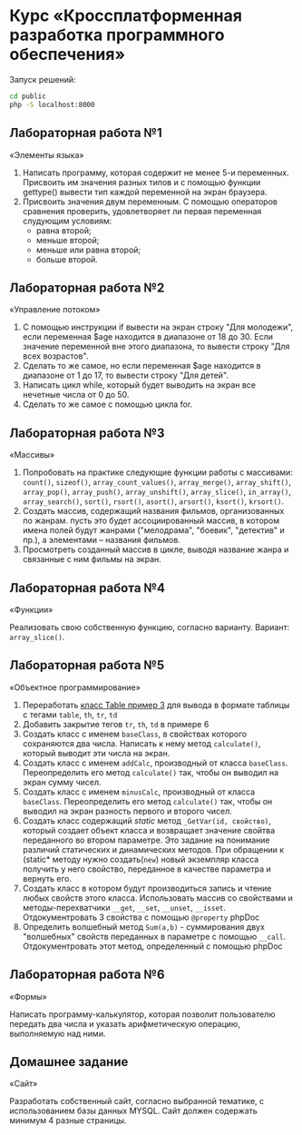 # Курс «‎Кроссплатформенная разработка программного обеспечения‎»

Запуск решений:

```sh
cd public
php -S localhost:8000
```

## Лабораторная работа №1

«Элементы языка»

1. Написать программу, которая содержит не менее 5-и переменных. Присвоить им значения разных типов и с помощью функции gettype() вывести тип каждой переменной на экран браузера.
2. Присвоить значения двум переменным. С помощью операторов сравнения проверить, удовлетворяет ли первая переменная слудующим условиям:
    * равна второй;
    * меньше второй;
    * меньше или равна второй;
    * больше второй.

## Лабораторная работа №2

«Управление потоком»

1. C помощью инструкции if вывести на экран строку "Для молодежи", если переменная $age находится в диапазоне от 18 до 30. Если значение переменной вне этого диапазона, то вывести строку "Для всех возрастов".
2. Сделать то же самое, но если переменная $age находится в диапазоне от 1 до 17, то вывести строку "Для детей".
3. Написать цикл while, который будет выводить на экран все нечетные числа от 0 до 50.
4. Сделать то же самое с помощью цикла for.

## Лабораторная работа №3

«Массивы»

1. Попробовать на практике следующие функции работы с массивами:
`count()`, `sizeof()`, `array_count_values()`, `array_merge()`, `array_shift()`, `array_pop()`, `array_push()`, `array_unshift()`, `array_slice()`, `in_array()`, `array_search()`, `sort()`, `rsort()`, `asort()`, `arsort()`, `ksort()`, `krsort()`.
2. Создать массив, содержащий названия фильмов, организованных по жанрам. пусть это будет ассоциированный массив, в котором имена полей будут жанрами ("мелодрама", "боевик", "детектив" и пр.), а элементами – названия фильмов.
3. Просмотреть созданный массив в цикле, выводя название жанра и связанные с ним фильмы на экран.

## Лабораторная работа №4

«Функции»

Реализовать свою собственную функцию, согласно варианту. Вариант: `array_slice()`.

## Лабораторная работа №5

«Объектное программирование»

1. Переработать [класс Table пример 3](http://htmlweb.ru/php/php6.php) для вывода в формате таблицы с тегами `table`, `th`, `tr`, `td`
2. Добавить закрытие тегов `tr`, `th`, `td` в примере 6
3. Создать класс с именем `baseClass`, в свойствах которого сохраняются два числа. Написать к нему метод `calculate()`, который выводит эти числа на экран.
4. Создать класс с именем `addCalc`, производный от класса `baseClass`. Переопределить его метод `calculate()` так, чтобы он выводил на экран сумму чисел.
5. Создать класс с именем `minusCalc`, производный от класса `baseClass`. Переопределить его метод `calculate()` так, чтобы он выводил на экран разность первого и второго чисел.
6. Создать класс содержащий *static* метод `_GetVar(id, свойство)`, который создает объект класса и возвращает значение свойтва переданного во втором параметре. Это задание на понимание различий статических и динамических методов. При обращении к (static* методу нужно создать(`new`) новый экземпляр класса получить у него свойство, переданное в качестве параметра и вернуть его.
7. Создать класс в котором будут производиться запись и чтение любых свойств этого класса. Использовать массив со свойствами и методы-перехватчики `__get`, `__set`, `__unset`, `__isset`. Отдокументровать 3 свойства с помощью `@property` phpDoc
8. Определить волшебный метод `Sum(a,b)` - суммирования двух "волшебных" свойств переданных в параметре с помощью `__call`. Отдокументровать этот метод, определенный с помощью phpDoc

## Лабораторная работа №6

«Формы»

Написать программу-калькулятор, которая позволит пользователю передать два числа и указать арифметическую операцию, выполняемую над ними.

## Домашнее задание

«Сайт»

Разработать собственный сайт, согласно выбранной тематике, с использованием базы данных MYSQL.
Сайт должен содержать минимум 4 разные страницы.
